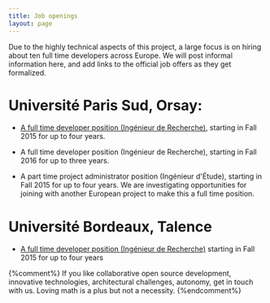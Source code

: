 ```yaml
---
title: Job openings
layout: page
---
```


Due to the highly technical aspects of this project, a large focus is
on hiring about ten full time developers across Europe. We will post
informal information here, and add links to the official job offers as
they get formalized.

# Université Paris Sud, Orsay:

- [A full time developer position (Ingénieur de Recherche)](http://opendreamkit.org/2015/05/22/developer-position-paris-sud),
  starting in Fall 2015 for up to four years.

- A full time developer position (Ingénieur de Recherche), starting
  in Fall 2016 for up to three years.

- A part time project administrator position (Ingénieur d'Étude),
  starting in Fall 2015 for up to four years. We are investigating
  opportunities for joining with another European project to make this
  a full time position.


# Université Bordeaux, Talence

- [A full time developer position (Ingénieur de Recherche)](http://opendreamkit.org/2015/05/29/developer-position-bordeaux)
  starting in Fall 2015 for up to four years

{%comment%}
If you like collaborative open source development, innovative
technologies, architectural challenges, autonomy, get in touch with
us. Loving math is a plus but not a necessity.
{%endcomment%}

